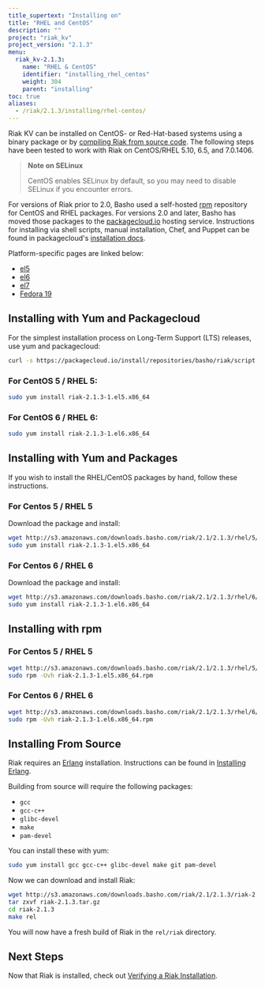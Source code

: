 ```yaml
---
title_supertext: "Installing on"
title: "RHEL and CentOS"
description: ""
project: "riak_kv"
project_version: "2.1.3"
menu:
  riak_kv-2.1.3:
    name: "RHEL & CentOS"
    identifier: "installing_rhel_centos"
    weight: 304
    parent: "installing"
toc: true
aliases:
  - /riak/2.1.3/installing/rhel-centos/
---
```


[install source index]: /riak/kv/2.1.3/setup/installing/source
[install source erlang]: /riak/kv/2.1.3/setup/installing/source/erlang
[install verify]: /riak/kv/2.1.3/setup/installing/verify

Riak KV can be installed on CentOS- or Red-Hat-based systems using a binary
package or by [compiling Riak from source code][install source index]. The following steps have been tested to work with Riak on
CentOS/RHEL 5.10, 6.5, and 7.0.1406.

> **Note on SELinux**
>
> CentOS enables SELinux by default, so you may need to disable SELinux if
you encounter errors.

For versions of Riak prior to 2.0, Basho used a self-hosted
[rpm](http://www.rpm.org/) repository for CentOS and RHEL packages. For
versions 2.0 and later, Basho has moved those packages to the
[packagecloud.io](https://packagecloud.io/) hosting service.
Instructions for installing via shell scripts, manual installation,
Chef, and Puppet can be found in packagecloud's [installation docs](https://packagecloud.io/basho/riak/install).

Platform-specific pages are linked below:

* [el5](https://packagecloud.io/basho/riak/packages/el/5/riak-2.1.3-1.x86_64.rpm)
* [el6](https://packagecloud.io/basho/riak/packages/el/6/riak-2.1.3-1.el6.x86_64.rpm)
* [el7](https://packagecloud.io/basho/riak/packages/el/7/riak-2.1.3-1.el7.centos.x86_64.rpm)
* [Fedora 19](https://packagecloud.io/basho/riak/packages/fedora/19/riak-2.1.3-1.fc19.x86_64.rpm)

## Installing with Yum and Packagecloud

For the simplest installation process on Long-Term Support (LTS)
releases, use yum and packagecloud:

```bash
curl -s https://packagecloud.io/install/repositories/basho/riak/script.rpm.sh | sudo bash
```

### For CentOS 5 / RHEL 5:

```bash
sudo yum install riak-2.1.3-1.el5.x86_64
```

### For CentOS 6 / RHEL 6:

```bash
sudo yum install riak-2.1.3-1.el6.x86_64
```

## Installing with Yum and Packages

If you wish to install the RHEL/CentOS packages by hand, follow these
instructions.

### For Centos 5 / RHEL 5

Download the package and install:

```bash
wget http://s3.amazonaws.com/downloads.basho.com/riak/2.1/2.1.3/rhel/5/riak-2.1.3-1.el5.x86_64.rpm
sudo yum install riak-2.1.3-1.el5.x86_64
```

### For Centos 6 / RHEL 6

Download the package and install:

```bash
wget http://s3.amazonaws.com/downloads.basho.com/riak/2.1/2.1.3/rhel/6/riak-2.1.3-1.el6.x86_64.rpm
sudo yum install riak-2.1.3-1.el6.x86_64
```

## Installing with rpm

### For Centos 5 / RHEL 5

```bash
wget http://s3.amazonaws.com/downloads.basho.com/riak/2.1/2.1.3/rhel/5/riak-2.1.3-1.el5.x86_64.rpm
sudo rpm -Uvh riak-2.1.3-1.el5.x86_64.rpm
```

### For Centos 6 / RHEL 6

```bash
wget http://s3.amazonaws.com/downloads.basho.com/riak/2.1/2.1.3/rhel/6/riak-2.1.3-1.el6.x86_64.rpm
sudo rpm -Uvh riak-2.1.3-1.el6.x86_64.rpm
```

## Installing From Source

Riak requires an [Erlang](http://www.erlang.org/) installation.
Instructions can be found in [Installing Erlang][install source erlang].

Building from source will require the following packages:

* `gcc`
* `gcc-c++`
* `glibc-devel`
* `make`
* `pam-devel`

You can install these with yum:

```bash
sudo yum install gcc gcc-c++ glibc-devel make git pam-devel
```

Now we can download and install Riak:

```bash
wget http://s3.amazonaws.com/downloads.basho.com/riak/2.1/2.1.3/riak-2.1.3.tar.gz
tar zxvf riak-2.1.3.tar.gz
cd riak-2.1.3
make rel
```

You will now have a fresh build of Riak in the `rel/riak` directory.

## Next Steps

Now that Riak is installed, check out [Verifying a Riak Installation][install verify].
